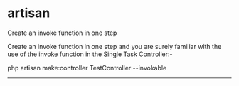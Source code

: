 # artisan

<!-- Contenuto migrato da _docs/artisan.txt -->

Create an invoke function in one step

Create an invoke function in one step and you are surely familiar with the use of the invoke function in the Single Task Controller:-

php artisan make:controller TestController --invokable

--------------------------------------------------------------

